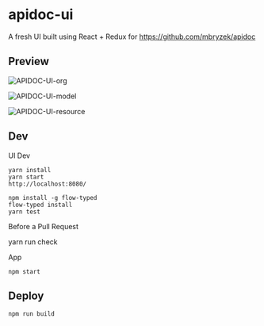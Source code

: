# apidoc-ui
A fresh UI built using React + Redux for https://github.com/mbryzek/apidoc


## Preview

![APIDOC-UI-org](organization.png)

![APIDOC-UI-model](model.png)

![APIDOC-UI-resource](resource.png)


## Dev

UI Dev


    yarn install
    yarn start
    http://localhost:8080/
    
    npm install -g flow-typed
    flow-typed install
    yarn test
    
Before a Pull Request

   yarn run check
    
App

    npm start
    
## Deploy

    npm run build
